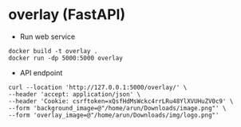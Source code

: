 # overlay (FastAPI)

- Run web service

```commandline
docker build -t overlay .
docker run -dp 5000:5000 overlay
```

- API endpoint
```curl
curl --location 'http://127.0.0.1:5000/overlay/' \
--header 'accept: application/json' \
--header 'Cookie: csrftoken=xQsfHdMsWckc4rrLRu48YlXVUHuZV0c9' \
--form 'background_image=@"/home/arun/Downloads/image.png"' \
--form 'overlay_image=@"/home/arun/Downloads/img/logo.png"'
```